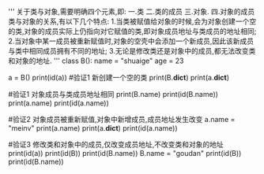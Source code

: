 
'''
关于类与对象,需要明确四个元素,即:
一.类
二.类的成员
三.对象.
四.对象的成员
类与对象的关系,有以下几个特点:
1.当类被赋值给对象的时候,会为对象创建一个空的类,对象的成员实际上仍指向对它赋值的类,即对象成员地址与类成员的地址相同;
2.当对象中某一成员被重新赋值时,对象的空壳中会添加一个新成员,因此该新成员与类中相同成员拥有不同的地址;
3.无论是修改类还是对象中的成员,都无法改变类和对象的地址.
'''
class B():
    name = "shuaige"
    age = 23

a = B()
print(id(a))
#验证1 新创建一个空的类
print(B.__dict__)
print(a.__dict__)

#验证1 对象成员与类成员地址相同
print(B.name)
print(id(B.name))
print(a.name)
print(id(a.name))

#验证2 对象成员被重新赋值,对象中新增成员,成员地址发生改变
a.name = "meinv"
print(a.name)
print(a.__dict__)
print(id(a.name))

#验证3 修改类和对象中的成员,仅改变成员地址,不改变类和对象的地址
print(id(a))
print(id(B))
print(id(B.name))
B.name = "goudan"
print(id(B))
print(id(B.name))